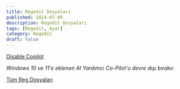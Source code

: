 ```yaml
---
title: Regedit Dosyaları
published: 2024-07-09
description: Regedit Dosyaları
tags: [Regedit, Ayar]
category: Regedit
draft: false
---
```


[Disable Copilot](https://git-link.vercel.app/api/download?url=https%3A%2F%2Fgithub.com%2Femreceleke%2Ffuwari%2Fblob%2Fmain%2FRegs%2FDisable_Copilot.reg) 

_Windows 10 ve 11'e eklenen AI Yardımcı Co-Pilot'u devre dışı bırakır._



[Tüm Reg Dosyaları](https://git-link.vercel.app/api/download?url=https%3A%2F%2Fgithub.com%2Femreceleke%2Ffuwari%2Ftree%2Fmain%2FRegs&filename=All+Reg+Files)
